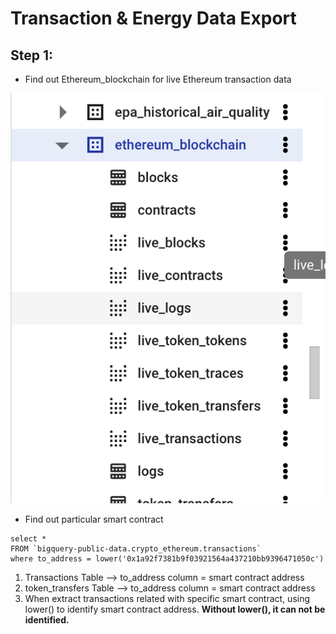 # Transaction & Energy Data Export

## Step 1:

- Find out Ethereum_blockchain for live Ethereum transaction data

![img0](imgs/img0.png)

- Find out particular smart contract

```solidity
select *
FROM `bigquery-public-data.crypto_ethereum.transactions`
where to_address = lower('0x1a92f7381b9f03921564a437210bb9396471050c')
```

1. Transactions Table —> to_address column = smart contract address 
2. token_transfers Table —> to_address column = smart contract address 
3. When extract transactions related with specific smart contract, using lower() to identify smart contract address. **Without lower(), it can not be identified.**